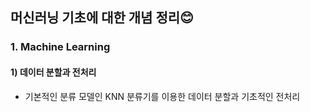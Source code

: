 ## 머신러닝 기초에 대한 개념 정리😊

### 1. Machine Learning
#### 1) 데이터 분할과 전처리
- 기본적인 분류 모델인 KNN 분류기를 이용한 데이터 분할과 기초적인 전처리
